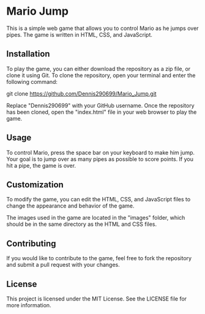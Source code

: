 # Mario Jump

This is a simple web game that allows you to control Mario as he jumps over pipes. The game is written in HTML, CSS, and JavaScript.

## Installation

To play the game, you can either download the repository as a zip file, or clone it using Git. To clone the repository, open your terminal and enter the following command:

git clone https://github.com/Dennis290699/Mario_Jump.git


Replace "Dennis290699" with your GitHub username. Once the repository has been cloned, open the "index.html" file in your web browser to play the game.

## Usage

To control Mario, press the space bar on your keyboard to make him jump. Your goal is to jump over as many pipes as possible to score points. If you hit a pipe, the game is over.

## Customization

To modify the game, you can edit the HTML, CSS, and JavaScript files to change the appearance and behavior of the game.

The images used in the game are located in the "images" folder, which should be in the same directory as the HTML and CSS files.

## Contributing

If you would like to contribute to the game, feel free to fork the repository and submit a pull request with your changes.

## License

This project is licensed under the MIT License. See the LICENSE file for more information.
